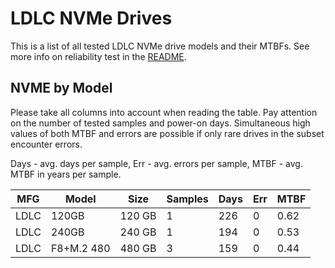 LDLC NVMe Drives
================

This is a list of all tested LDLC NVMe drive models and their MTBFs. See more
info on reliability test in the [README](https://github.com/linuxhw/SMART).

NVME by Model
------------

Please take all columns into account when reading the table. Pay attention on the
number of tested samples and power-on days. Simultaneous high values of both MTBF
and errors are possible if only rare drives in the subset encounter errors.

Days - avg. days per sample,
Err  - avg. errors per sample,
MTBF - avg. MTBF in years per sample.

| MFG       | Model              | Size   | Samples | Days  | Err   | MTBF |
|-----------|--------------------|--------|---------|-------|-------|------|
| LDLC      | 120GB              | 120 GB | 1       | 226   | 0     | 0.62   |
| LDLC      | 240GB              | 240 GB | 1       | 194   | 0     | 0.53   |
| LDLC      | F8+M.2 480         | 480 GB | 3       | 159   | 0     | 0.44   |
